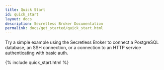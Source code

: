 ```yaml
---
title: Quick Start
id: quick_start
layout: docs
description: Secretless Broker Documentation
permalink: docs/get_started/quick_start.html
---
```


Try a simple example using the Secretless Broker to connect a PostgreSQL database, an SSH connection, or a connection to an HTTP service authenticating with basic auth.

<div id="quick-start-tabs">
  {% include quick_start.html %}
</div>

<script>
  $( function() {
    $( "#quick-start-tabs" ).tabs();
  } );
</script>
